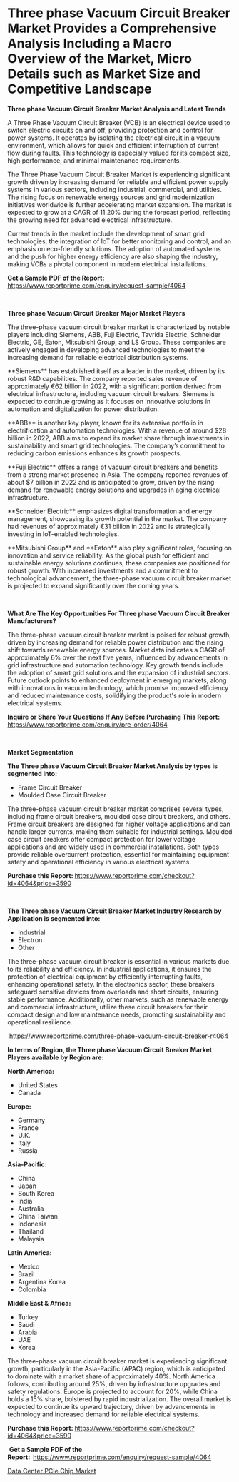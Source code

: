 <p><h1>Three phase Vacuum Circuit Breaker Market Provides a Comprehensive Analysis Including a Macro Overview of the Market, Micro Details such as Market Size and Competitive Landscape</h1></p><p><strong>Three phase Vacuum Circuit Breaker Market Analysis and Latest Trends</strong></p>
<p><p>A Three Phase Vacuum Circuit Breaker (VCB) is an electrical device used to switch electric circuits on and off, providing protection and control for power systems. It operates by isolating the electrical circuit in a vacuum environment, which allows for quick and efficient interruption of current flow during faults. This technology is especially valued for its compact size, high performance, and minimal maintenance requirements.</p><p>The Three Phase Vacuum Circuit Breaker Market is experiencing significant growth driven by increasing demand for reliable and efficient power supply systems in various sectors, including industrial, commercial, and utilities. The rising focus on renewable energy sources and grid modernization initiatives worldwide is further accelerating market expansion. The market is expected to grow at a CAGR of 11.20% during the forecast period, reflecting the growing need for advanced electrical infrastructure. </p><p>Current trends in the market include the development of smart grid technologies, the integration of IoT for better monitoring and control, and an emphasis on eco-friendly solutions. The adoption of automated systems and the push for higher energy efficiency are also shaping the industry, making VCBs a pivotal component in modern electrical installations.</p></p>
<p><strong>Get a Sample PDF of the Report:&nbsp;</strong> <a href="https://www.reportprime.com/enquiry/request-sample/4064?utm_campaign=3266&utm_medium=2&utm_source=Github&utm_content=ia&utm_term=18032025&utm_id=three-phase-vacuum-circuit-breaker">https://www.reportprime.com/enquiry/request-sample/4064</a></p>
<p>&nbsp;</p>
<p><strong>Three phase Vacuum Circuit Breaker Major Market Players</strong></p>
<p><p>The three-phase vacuum circuit breaker market is characterized by notable players including Siemens, ABB, Fuji Electric, Tavrida Electric, Schneider Electric, GE, Eaton, Mitsubishi Group, and LS Group. These companies are actively engaged in developing advanced technologies to meet the increasing demand for reliable electrical distribution systems.</p><p>**Siemens** has established itself as a leader in the market, driven by its robust R&D capabilities. The company reported sales revenue of approximately €62 billion in 2022, with a significant portion derived from electrical infrastructure, including vacuum circuit breakers. Siemens is expected to continue growing as it focuses on innovative solutions in automation and digitalization for power distribution.</p><p>**ABB** is another key player, known for its extensive portfolio in electrification and automation technologies. With a revenue of around $28 billion in 2022, ABB aims to expand its market share through investments in sustainability and smart grid technologies. The company’s commitment to reducing carbon emissions enhances its growth prospects.</p><p>**Fuji Electric** offers a range of vacuum circuit breakers and benefits from a strong market presence in Asia. The company reported revenues of about $7 billion in 2022 and is anticipated to grow, driven by the rising demand for renewable energy solutions and upgrades in aging electrical infrastructure.</p><p>**Schneider Electric** emphasizes digital transformation and energy management, showcasing its growth potential in the market. The company had revenues of approximately €31 billion in 2022 and is strategically investing in IoT-enabled technologies.</p><p>**Mitsubishi Group** and **Eaton** also play significant roles, focusing on innovation and service reliability. As the global push for efficient and sustainable energy solutions continues, these companies are positioned for robust growth. With increased investments and a commitment to technological advancement, the three-phase vacuum circuit breaker market is projected to expand significantly over the coming years.</p></p>
<p>&nbsp;</p>
<p><strong>What Are The Key Opportunities For Three phase Vacuum Circuit Breaker Manufacturers?</strong></p>
<p><p>The three-phase vacuum circuit breaker market is poised for robust growth, driven by increasing demand for reliable power distribution and the rising shift towards renewable energy sources. Market data indicates a CAGR of approximately 6% over the next five years, influenced by advancements in grid infrastructure and automation technology. Key growth trends include the adoption of smart grid solutions and the expansion of industrial sectors. Future outlook points to enhanced deployment in emerging markets, along with innovations in vacuum technology, which promise improved efficiency and reduced maintenance costs, solidifying the product's role in modern electrical systems.</p></p>
<p><strong>Inquire or Share Your Questions If Any Before Purchasing This Report:</strong> <a href="https://www.reportprime.com/enquiry/pre-order/4064?utm_campaign=3266&utm_medium=2&utm_source=Github&utm_content=ia&utm_term=18032025&utm_id=three-phase-vacuum-circuit-breaker">https://www.reportprime.com/enquiry/pre-order/4064</a></p>
<p>&nbsp;</p>
<p><strong>Market Segmentation</strong></p>
<p><strong>The Three phase Vacuum Circuit Breaker Market Analysis by types is segmented into:</strong></p>
<p><ul><li>Frame Circuit Breaker</li><li>Moulded Case Circuit Breaker</li></ul></p>
<p><p>The three-phase vacuum circuit breaker market comprises several types, including frame circuit breakers, moulded case circuit breakers, and others. Frame circuit breakers are designed for higher voltage applications and can handle larger currents, making them suitable for industrial settings. Moulded case circuit breakers offer compact protection for lower voltage applications and are widely used in commercial installations. Both types provide reliable overcurrent protection, essential for maintaining equipment safety and operational efficiency in various electrical systems.</p></p>
<p><strong>Purchase this Report:&nbsp;</strong><a href="https://www.reportprime.com/checkout?id=4064&price=3590&utm_campaign=3266&utm_medium=2&utm_source=Github&utm_content=ia&utm_term=18032025&utm_id=three-phase-vacuum-circuit-breaker">https://www.reportprime.com/checkout?id=4064&price=3590</a></p>
<p>&nbsp;</p>
<p><strong>The Three phase Vacuum Circuit Breaker Market Industry Research by Application is segmented into:</strong></p>
<p><ul><li>Industrial</li><li>Electron</li><li>Other</li></ul></p>
<p><p>The three-phase vacuum circuit breaker is essential in various markets due to its reliability and efficiency. In industrial applications, it ensures the protection of electrical equipment by efficiently interrupting faults, enhancing operational safety. In the electronics sector, these breakers safeguard sensitive devices from overloads and short circuits, ensuring stable performance. Additionally, other markets, such as renewable energy and commercial infrastructure, utilize these circuit breakers for their compact design and low maintenance needs, promoting sustainability and operational resilience.</p></p>
<p><a href="https://www.reportprime.com/three-phase-vacuum-circuit-breaker-r4064?utm_campaign=3266&utm_medium=2&utm_source=Github&utm_content=ia&utm_term=18032025&utm_id=three-phase-vacuum-circuit-breaker">&nbsp;https://www.reportprime.com/three-phase-vacuum-circuit-breaker-r4064</a></p>
<p><strong>In terms of Region, the Three phase Vacuum Circuit Breaker Market Players available by Region are:</strong></p>
<p>
    <p> <strong> North America: </strong>
        <ul>
            <li>United States</li>
            <li>Canada</li>
        </ul>
        </p> 
    <p> <strong> Europe: </strong>
        <ul>
            <li>Germany</li>
            <li>France</li>
            <li>U.K.</li>
            <li>Italy</li>
            <li>Russia</li>
        </ul>
        </p> 
    <p> <strong> Asia-Pacific: </strong>
        <ul>
            <li>China</li>
            <li>Japan</li>
            <li>South Korea</li>
            <li>India</li>
            <li>Australia</li>
            <li>China Taiwan</li>
            <li>Indonesia</li>
            <li>Thailand</li>
            <li>Malaysia</li>
        </ul>
        </p> 
    <p> <strong> Latin America: </strong>
        <ul>
            <li>Mexico</li>
            <li>Brazil</li>
            <li>Argentina Korea</li>
            <li>Colombia</li>
        </ul>
        </p> 
    <p> <strong> Middle East & Africa: </strong>
        <ul>
            <li>Turkey</li>
            <li>Saudi</li>
            <li>Arabia</li>
            <li>UAE</li>
            <li>Korea</li>
        </ul>
    </p>
    </p>
<p><p>The three-phase vacuum circuit breaker market is experiencing significant growth, particularly in the Asia-Pacific (APAC) region, which is anticipated to dominate with a market share of approximately 40%. North America follows, contributing around 25%, driven by infrastructure upgrades and safety regulations. Europe is projected to account for 20%, while China holds a 15% share, bolstered by rapid industrialization. The overall market is expected to continue its upward trajectory, driven by advancements in technology and increased demand for reliable electrical systems.</p></p>
<p><strong>Purchase this Report: </strong><a href="https://www.reportprime.com/checkout?id=4064&price=3590&utm_campaign=3266&utm_medium=2&utm_source=Github&utm_content=ia&utm_term=18032025&utm_id=three-phase-vacuum-circuit-breaker">https://www.reportprime.com/checkout?id=4064&price=3590</a></p>
<p>&nbsp;<strong>Get a Sample PDF of the Report:&nbsp;&nbsp;</strong><a href="https://www.reportprime.com/enquiry/request-sample/4064?utm_campaign=3266&utm_medium=2&utm_source=Github&utm_content=ia&utm_term=18032025&utm_id=three-phase-vacuum-circuit-breaker">https://www.reportprime.com/enquiry/request-sample/4064</a></p>
<p><strong></strong></p>
<p><p><a href="https://github.com/raeezkenedz/Market-Research-Report-List-1/blob/main/data-center-pcie-chip-market.md?utm_campaign=3266&utm_medium=2&utm_source=Github&utm_content=ia&utm_term=18032025&utm_id=three-phase-vacuum-circuit-breaker">Data Center PCIe Chip Market</a></p></p>